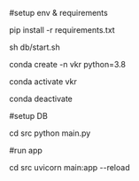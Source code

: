#setup env & requirements

pip install -r requirements.txt

sh db/start.sh

conda create -n vkr python=3.8

conda activate vkr

conda deactivate

#setup DB

cd src
python main.py

#run app

cd src
uvicorn main:app --reload


